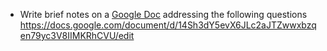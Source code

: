 * Write brief notes on a [Google Doc](https://www.google.com/docs/about/) addressing the following questions
https://docs.google.com/document/d/14Sh3dY5evX6JLc2aJTZwwxbzqen79yc3V8IIMKRhCVU/edit
